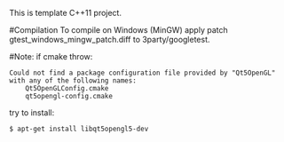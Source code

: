 This is template C++11 project.

#Compilation
To compile on Windows (MinGW) apply patch gtest_windows_mingw_patch.diff to 3party/googletest.

#Note:
if cmake throw: 
```
Could not find a package configuration file provided by "Qt5OpenGL" with any of the following names:
    Qt5OpenGLConfig.cmake
    qt5opengl-config.cmake
```

try to install:
```
$ apt-get install libqt5opengl5-dev
```
